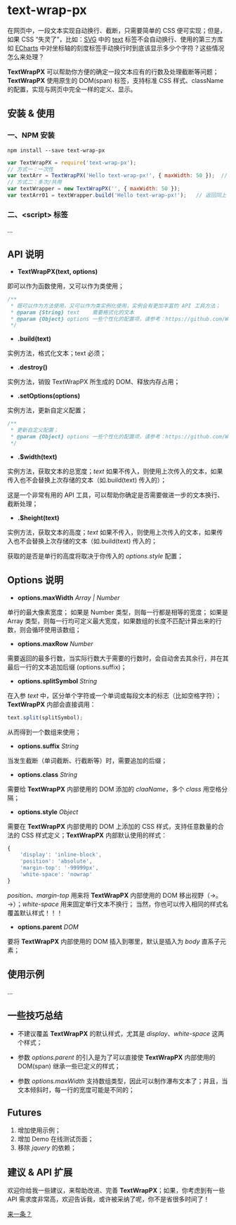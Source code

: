 # text-wrap-px

在网页中，一段文本实现自动换行、截断，只需要简单的 CSS 便可实现；但是，如果 CSS “失灵了”，比如：[SVG](https://www.w3.org/TR/SVGTiny12/expanded-toc.html) 中的 [text](https://www.w3.org/TR/SVGTiny12/text.html#TextElement) 标签不会自动换行、使用的第三方库如 [ECharts](http://echarts.baidu.com/) 中对坐标轴的刻度标签手动换行时到底该显示多少个字符？这些情况怎么来处理？

**TextWrapPX** 可以帮助你方便的确定一段文本应有的行数及处理截断等问题；**TextWrapPX** 使用原生的 DOM(span) 标签，支持标准 CSS 样式、className 的配置，实现与网页中完全一样的定义、显示。


## 安装 & 使用

### 一、NPM 安装

```
npm install --save text-wrap-px
```

```javascript
var TextWrapPX = require('text-wrap-px');
// 方式一：一次性
var textArr = TextWrapPX('Hello text-wrap-px!', { maxWidth: 50 });  // 返回一个一维数组，数组中每个元素代表一行
// 方式二：多次/共用
var textWrapper = new TextWrapPX('', { maxWidth: 50 });
var textArr01 = textWrapper.build('Hello text-wrap-px!');   // 返回同上
```

### 二、&lt;script&gt; 标签

...


## API 说明

* **TextWrapPX(text, options)**

即可以作为函数使用，又可以作为类使用；

```javascript
/**
 * 既可以作为方法使用，又可以作为类实例化使用，实例会有更加丰富的 API 工具方法；
 * @param {String} text    需要格式化的文本
 * @param {Object} options 一些个性化的配置项，请参考：https://github.com/WeiFei365/text-wrap-px#options
 */
```

* **.build(text)**

实例方法，格式化文本；text 必须；

* **.destroy()**

实例方法，销毁 TextWrapPX 所生成的 DOM、释放内存占用；

* **.setOptions(options)**

实例方法，更新自定义配置；

```javascript
/**
 * 更新自定义配置；
 * @param {Object} options 一些个性化的配置项，请参考：https://github.com/WeiFei365/text-wrap-px#options
 */
```

* **.$width(text)**

实例方法，获取文本的总宽度；*text* 如果不传入，则使用上次传入的文本，如果传入也不会替换上次存储的文本（如.build(text) 传入的）；

这是一个非常有用的 API 工具，可以帮助你确定是否需要做进一步的文本换行、截断处理；

* **.$height(text)**

实例方法，获取文本的高度；*text* 如果不传入，则使用上次传入的文本，如果传入也不会替换上次存储的文本（如.build(text) 传入的；

获取的是否是单行的高度将取决于你传入的 *options.style* 配置；


## Options 说明

* **options.maxWidth** *Array | Number*

单行的最大像素宽度；
如果是 Number 类型，则每一行都是相等的宽度；
如果是 Array 类型，则每一行均可定义最大宽度，如果数组的长度不匹配计算出来的行数，则会循环使用该数组；

* **options.maxRow** *Number*

需要返回的最多行数，当实际行数大于需要的行数时，会自动舍去其余行，并在其最后一行的文本追加后缀 (options.suffix)；

* **options.splitSymbol** *String*

在入参 *text* 中，区分单个字符或一个单词或每段文本的标志（比如空格字符）；**TextWrapPX** 内部会直接调用：

```javascript
text.split(splitSymbol);
```

从而得到一个数组来使用；

* **options.suffix** *String*

当发生截断（单词截断、行截断等）时，需要追加的后缀；

* **options.class** *String*

需要给 **TextWrapPX** 内部使用的 DOM 添加的 *claaName*，多个 *class* 用空格分隔；

* **options.style** *Object*

需要在 **TextWrapPX** 内部使用的 DOM 上添加的 CSS 样式，支持任意数量的合法的 CSS 样式定义；**TextWrapPX** 内部默认使用的样式：

```javascript
{
    'display': 'inline-block',
    'position': 'absolute',
    'margin-top': '-99999px',
    'white-space': 'nowrap'
}
```

*position*、*margin-top* 用来将 **TextWrapPX** 内部使用的 DOM 移出视野（→。→）；*white-space* 用来固定单行文本不换行；
当然，你也可以传入相同的样式名覆盖默认样式！！！

* **options.parent** *DOM*

要将 **TextWrapPX** 内部使用的 DOM 插入到哪里，默认是插入为 *body* 直系子元素；


## 使用示例

...


## 一些技巧总结

* 不建议覆盖 **TextWrapPX** 的默认样式，尤其是 *display*、*white-space* 这两个样式；

* 参数 *options.parent* 的引入是为了可以直接使 **TextWrapPX** 内部使用的 DOM(span) 继承一些已定义的样式；

* 参数 *options.maxWidth* 支持数组类型，因此可以制作瀑布文本了；并且，当文本倾斜时，每一行的宽度可能是不同的；


## Futures

1. 增加使用示例；
2. 增加 Demo 在线测试页面；
3. 移除 *jquery* 的依赖；


## 建议 & API 扩展

欢迎你给我一些建议，来帮助改进、完善 **TextWrapPX**；如果，你考虑到有一些 API 需求度非常高，欢迎告诉我，或许被采纳了呢，你不是省很多时间了！

[来一条？](https://github.com/WeiFei365/text-wrap-px/issues/new)
